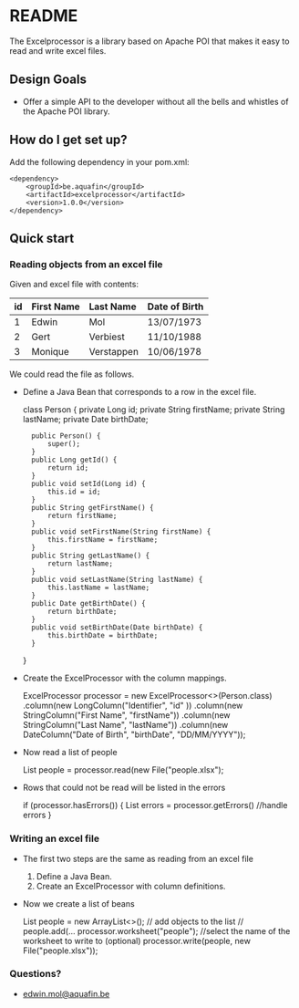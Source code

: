 # README #

The Excelprocessor is a library based on Apache POI that makes it easy to read and write excel files.

## Design Goals ##

* Offer a simple API to the developer without all the bells and whistles of the Apache POI library.

## How do I get set up? ##

Add the following dependency in your pom.xml:

    <dependency>
        <groupId>be.aquafin</groupId>
        <artifactId>excelprocessor</artifactId>
        <version>1.0.0</version>
    </dependency>

## Quick start ##

### Reading objects from an excel file ###

Given and excel file with contents:

id      | First Name      | Last Name      | Date of Birth
:-------|:----------------|:---------------|:-------------
1       | Edwin           | Mol            | 13/07/1973
2       | Gert            | Verbiest       | 11/10/1988
3       | Monique         | Verstappen     | 10/06/1978

We could read the file as follows.

* Define a Java Bean that corresponds to a row in the excel file.

    class Person {
        private Long id;
        private String firstName;
        private String lastName;
        private Date birthDate;

        public Person() {
            super();
        }
        public Long getId() {
            return id;
        }
        public void setId(Long id) {
            this.id = id;
        }
        public String getFirstName() {
            return firstName;
        }
        public void setFirstName(String firstName) {
            this.firstName = firstName;
        }
        public String getLastName() {
            return lastName;
        }
        public void setLastName(String lastName) {
            this.lastName = lastName;
        }
        public Date getBirthDate() {
            return birthDate;
        }
        public void setBirthDate(Date birthDate) {
            this.birthDate = birthDate;
        }
    }

* Create the ExcelProcessor with the column mappings.

    ExcelProcessor<Person> processor = new ExcelProcessor<>(Person.class)
        .column(new LongColumn("Identifier", "id" ))
		.column(new StringColumn("First Name", "firstName"))
		.column(new StringColumn("Last Name", "lastName"))
		.column(new DateColumn("Date of Birth", "birthDate", "DD/MM/YYYY"));

* Now read a list of people

    List<Person> people = processor.read(new File("people.xlsx");

* Rows that could not be read will be listed in the errors

    if (processor.hasErrors()) {
        List<ImportError> errors = processor.getErrors()
        //handle errors
    }

### Writing an excel file ###

* The first two steps are the same as reading from an excel file
    1. Define a Java Bean.
    2. Create an ExcelProcessor with column definitions.

* Now we create a list of beans

    List<Person> people = new ArrayList<>();
    // add objects to the list
    // people.add(...
    processor.worksheet("people"); //select the name of the worksheet to write to (optional)
    processor.write(people, new File("people.xlsx"));

### Questions? ###

* edwin.mol@aquafin.be
